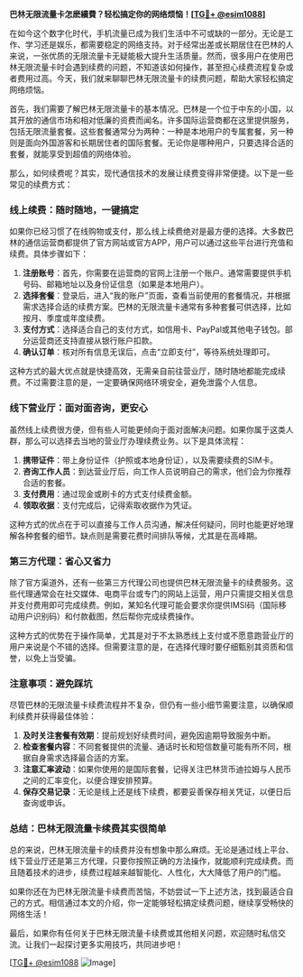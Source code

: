**巴林无限流量卡怎麽續費？轻松搞定你的网络烦恼！[[TG💪+ @esim1088](https://t.me/s/esim1088)]**

在如今这个数字化时代，手机流量已成为我们生活中不可或缺的一部分。无论是工作、学习还是娱乐，都需要稳定的网络支持。对于经常出差或长期居住在巴林的人来说，一张优质的无限流量卡无疑能极大提升生活质量。然而，很多用户在使用巴林无限流量卡时会遇到续费的问题，不知道该如何操作，甚至担心续费流程复杂或者费用过高。今天，我们就来聊聊巴林无限流量卡的续费问题，帮助大家轻松搞定网络烦恼。

首先，我们需要了解巴林无限流量卡的基本情况。巴林是一个位于中东的小国，以其开放的通信市场和相对低廉的资费而闻名。许多国际运营商都在这里提供服务，包括无限流量套餐。这些套餐通常分为两种：一种是本地用户的专属套餐，另一种则是面向外国游客和长期居住者的国际套餐。无论你是哪种用户，只要选择合适的套餐，就能享受到超值的网络体验。

那么，如何续费呢？其实，现代通信技术的发展让续费变得非常便捷。以下是一些常见的续费方式：

### **线上续费：随时随地，一键搞定**
如果你已经习惯了在线购物或支付，那么线上续费绝对是最方便的选择。大多数巴林的通信运营商都提供了官方网站或官方APP，用户可以通过这些平台进行充值和续费。具体步骤如下：

1. **注册账号**：首先，你需要在运营商的官网上注册一个账户。通常需要提供手机号码、邮箱地址以及身份证信息（如果是本地用户）。
2. **选择套餐**：登录后，进入“我的账户”页面，查看当前使用的套餐情况，并根据需求选择合适的续费方案。巴林的无限流量卡通常有多种套餐可供选择，比如按月、季度或年度续费。
3. **支付方式**：选择适合自己的支付方式，如信用卡、PayPal或其他电子钱包。部分运营商还支持直接从银行账户扣款。
4. **确认订单**：核对所有信息无误后，点击“立即支付”，等待系统处理即可。

这种方式的最大优点就是快捷高效，无需亲自前往营业厅，随时随地都能完成续费。不过需要注意的是，一定要确保网络环境安全，避免泄露个人信息。

### **线下营业厅：面对面咨询，更安心**
虽然线上续费很方便，但有些人可能更倾向于面对面解决问题。如果你属于这类人群，那么可以选择去当地的营业厅办理续费业务。以下是具体流程：

1. **携带证件**：带上身份证件（护照或本地身份证），以及需要续费的SIM卡。
2. **咨询工作人员**：到达营业厅后，向工作人员说明自己的需求，他们会为你推荐合适的套餐。
3. **支付费用**：通过现金或刷卡的方式支付续费金额。
4. **领取收据**：支付完成后，记得索取收据作为凭证。

这种方式的优点在于可以直接与工作人员沟通，解决任何疑问，同时也能更好地理解各种套餐的细节。缺点则是需要花费时间排队等候，尤其是在高峰期。

### **第三方代理：省心又省力**
除了官方渠道外，还有一些第三方代理公司也提供巴林无限流量卡的续费服务。这些代理通常会在社交媒体、电商平台或专门的网站上运营，用户只需提交相关信息并支付费用即可完成续费。例如，某知名代理可能会要求你提供IMSI码（国际移动用户识别码）和付款截图，然后帮你完成续费操作。

这种方式的优势在于操作简单，尤其是对于不太熟悉线上支付或不愿意跑营业厅的用户来说是个不错的选择。但需要注意的是，在选择代理时要仔细甄别其资质和信誉，以免上当受骗。

### **注意事项：避免踩坑**
尽管巴林的无限流量卡续费流程并不复杂，但仍有一些小细节需要注意，以确保顺利续费并获得最佳体验：

1. **及时关注套餐有效期**：提前规划好续费时间，避免因逾期导致服务中断。
2. **检查套餐内容**：不同套餐提供的流量、通话时长和短信数量可能有所不同，根据自身需求选择最合适的方案。
3. **注意汇率波动**：如果你使用的是国际套餐，记得关注巴林货币迪拉姆与人民币之间的汇率变化，以便合理安排预算。
4. **保存交易记录**：无论是线上还是线下续费，都要妥善保存相关凭证，以便日后查询或申诉。

### **总结：巴林无限流量卡续费其实很简单**
总的来说，巴林无限流量卡的续费并没有想象中那么麻烦。无论是通过线上平台、线下营业厅还是第三方代理，只要你按照正确的方法操作，就能顺利完成续费。而且随着技术的进步，续费过程越来越智能化、人性化，大大降低了用户的门槛。

如果你还在为巴林无限流量卡续费而苦恼，不妨尝试一下上述方法，找到最适合自己的方式。相信通过本文的介绍，你一定能够轻松搞定续费问题，继续享受畅快的网络生活！

最后，如果你有任何关于巴林无限流量卡续费或其他相关问题，欢迎随时私信交流。让我们一起探讨更多实用技巧，共同进步吧！

[[TG💪+ @esim1088](https://t.me/s/esim1088) ![Image](https://i.postimg.cc/4NQfJmqS/Snipaste-2025-05-13-00-14-12.png)]